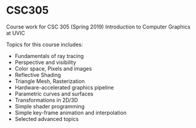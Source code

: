 # CSC305
Course work for CSC 305 (Spring 2019) Introduction to Computer Graphics at UVIC

Topics for this course includes:

- Fundamentals of ray tracing
- Perspective and visibility
- Color space, Pixels and images
- Reflective Shading
- Triangle Mesh, Rasterization
- Hardware-accelerated graphics pipeline
- Parametric curves and surfaces
- Transformations in 2D/3D
- Simple shader programming
- Simple key-frame animation and interpolation
- Selected advanced topics
